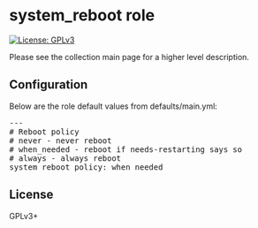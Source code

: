 # system_reboot role

[![License: GPLv3](https://img.shields.io/badge/license-GPLv3-brightgreen.svg)](https://www.gnu.org/licenses/gpl-3.0)

Please see the collection main page for a higher level description.

## Configuration

Below are the role default values from defaults/main.yml:

<pre>
---
# Reboot policy
# never - never reboot
# when_needed - reboot if needs-restarting says so
# always - always reboot
system_reboot_policy: when_needed
</pre>

## License

GPLv3+
